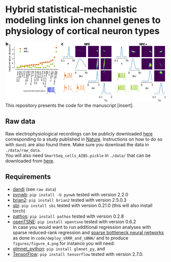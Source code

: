 # Hybrid statistical-mechanistic modeling links ion channel genes to physiology of cortical neuron types
![NPE_vs_NPE+](figures/figure_1bc.png)
This repository presents the code for the manuscript [insert].

## Raw data
Raw electrophysiological recordings can be publicly downloaded [here](https://dandiarchive.org/dandiset/000008/draft) corresponding to a study published in [Nature](https://www.nature.com/articles/s41586-020-2907-3). Instructions on how to do so with `dandi` are also found there. Make sure you download the data in `./data/raw_data`.
<br>
You will also need `SmartSeq_cells_AIBS.pickle` in `./data/` that can be downloaded from [here](https://zenodo.org/record/5118962#.Y-IkqHbMIuU).

## Requirements
- [dandi](https://dandiarchive.org/) (see `raw data`) <br>
- [pynwb](https://pynwb.readthedocs.io/en/stable/): `pip install -U pynwb` tested with version 2.2.0 <br> 
- [brian2](https://brian2.readthedocs.io/en/stable/): `pip install brian2` tested with version 2.5.0.3 <br>
- [sbi](https://www.mackelab.org/sbi/reference/): `pip install sbi` tested with version 0.21.0 (this will also install torch) <br>
- [pathos](https://github.com/uqfoundation/pathos): `pip install pathos` tested with version 0.2.8 <br>
- [openTSNE](https://opentsne.readthedocs.io/en/latest/installation.html#conda): `pip install opentsne` tested with version 0.6.2 <br>
In case you would want to run additional regression analyses with sparse reduced-rank regression and [sparse bottleneck neural networks](https://github.com/berenslab/sBNN/) as done in `code/deploy_sRRR_and_sBNN/` and to produce `figures/figure_4.png` for instance you will need: <br>
- [glmnet_python](https://github.com/bbalasub1/glmnet_python/): `pip install glmnet_py`, and <br>
- [TensorFlow](https://www.tensorflow.org/): `pip install tensorflow` tested with version 2.7.0. <br>
